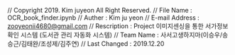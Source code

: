 // Copyright 2019. Kim juyeon All Right Reserved.
// File Name : OCR_book_finder.ipynb
// Auther : Kim ju yeon
// E-mail Address : zooyeonii4680@gmail.com
// Rescription : Project 이미지센싱을 통한 서가정보 확인 시스템 (도서관 관리 자동화 시스템)
// Team Name : 사서고생하지마(이승우/송승근/김태완/조성제/김주연)
// Last Changed : 2019.12.20
